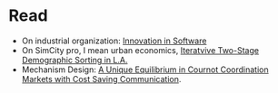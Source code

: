 # Read

- On industrial organization: [Innovation in Software](https://github.com/aleksandarabas/Economics/blob/main/IO.pdf)
- On SimCity pro, I mean urban economics, [Iteratvive Two-Stage Demographic Sorting in L.A.](https://github.com/aleksandarabas/Economics/blob/main/UrbanEconFinal%20(1).pdf)
- Mechanism Design: [A Unique Equilibrium in Cournot Coordination Markets with Cost Saving Communication](https://github.com/aleksandarabas/Economics/blob/main/UniqueEquilibrium_Mechanism_Design.pdf). 

